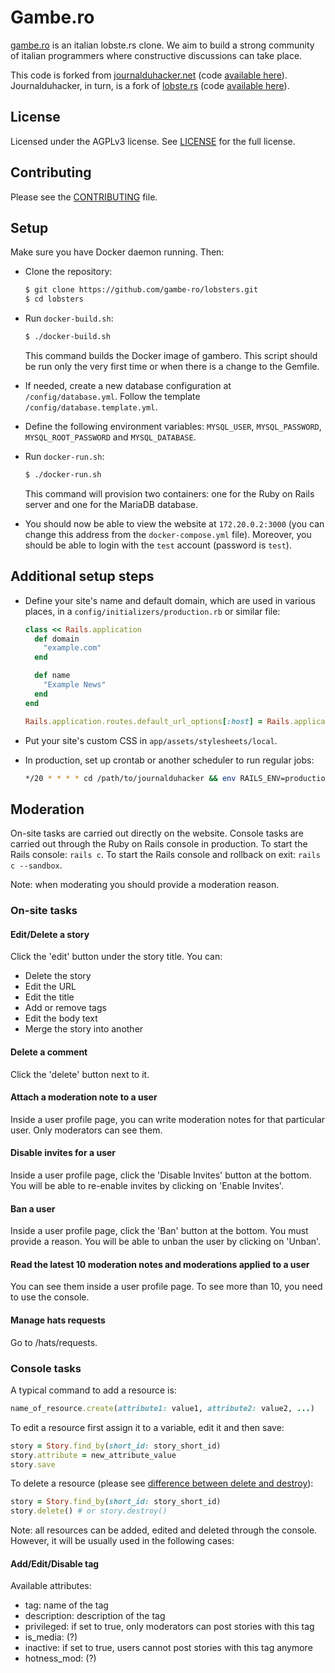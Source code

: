 # Gambe.ro

[gambe.ro](https://www.gambe.ro) is an italian lobste.rs clone. We aim to build a strong community of italian programmers where constructive discussions can take place.

This code is forked from [journalduhacker.net](https://www.journalduhacker.net) (code [available here](https://gitlab.com/journalduhacker/journalduhacker)). Journalduhacker, in turn, is a fork of [lobste.rs](https://www.lobste.rs) (code [available here](https://github.com/lobsters/lobsters)).

## License

Licensed under the AGPLv3 license. See [LICENSE](https://github.com/gambe-ro/lobsters/blob/develop/LICENSE) for the full license.

## Contributing

Please see the [CONTRIBUTING](https://github.com/gambe-ro/lobsters/blob/develop/CONTRIBUTING.md)
file.

## Setup

Make sure you have Docker daemon running. Then:

* Clone the repository:
  ```bash
  $ git clone https://github.com/gambe-ro/lobsters.git
  $ cd lobsters
  ```

* Run `docker-build.sh`:
  ```bash
  $ ./docker-build.sh
  ```
  This command builds the Docker image of gambero. This script should be run only the very first time or when there is a change to the Gemfile.

* If needed, create a new database configuration at `/config/database.yml`. Follow the template `/config/database.template.yml`.

* Define the following environment variables: `MYSQL_USER`, `MYSQL_PASSWORD`, `MYSQL_ROOT_PASSWORD` and `MYSQL_DATABASE`. 

* Run `docker-run.sh`:
  ```bash
  $ ./docker-run.sh
  ```
  This command will provision two containers: one for the Ruby on Rails server and one for the MariaDB database.

* You should now be able to view the website at `172.20.0.2:3000` (you can change this address from the `docker-compose.yml` file). Moreover, you should be able to login with the `test` account (password is `test`).

## Additional setup steps

* Define your site's name and default domain, which are used in various places, in a `config/initializers/production.rb` or similar file:
  ```ruby
  class << Rails.application
    def domain
      "example.com"
    end
  
    def name
      "Example News"
    end
  end
  
  Rails.application.routes.default_url_options[:host] = Rails.application.domain
  ```

* Put your site's custom CSS in `app/assets/stylesheets/local`.

* In production, set up crontab or another scheduler to run regular jobs:
  ```bash
  */20 * * * * cd /path/to/journalduhacker && env RAILS_ENV=production bundle exec rake ts:index > /dev/null
  ```
## Moderation

On-site tasks are carried out directly on the website. Console tasks are carried out through the Ruby on Rails console in production.
To start the Rails console: `rails c`. To start the Rails console and rollback on exit: `rails c --sandbox`.

Note: when moderating you should provide a moderation reason.

### On-site tasks

#### Edit/Delete a story

Click the 'edit' button under the story title. You can:
* Delete the story
* Edit the URL
* Edit the title
* Add or remove tags
* Edit the body text
* Merge the story into another

#### Delete a comment

Click the 'delete' button next to it.

#### Attach a moderation note to a user

Inside a user profile page, you can write moderation notes for that particular user. Only moderators can see them.

#### Disable invites for a user

Inside a user profile page, click the 'Disable Invites' button at the bottom.
You will be able to re-enable invites by clicking on 'Enable Invites'.

#### Ban a user

Inside a user profile page, click the 'Ban' button at the bottom. You must provide a reason.
You will be able to unban the user by clicking on 'Unban'.

#### Read the latest 10 moderation notes and moderations applied to a user

You can see them inside a user profile page. To see more than 10, you need to use the console.

#### Manage hats requests

Go to /hats/requests.

### Console tasks

A typical command to add a resource is:
```ruby
name_of_resource.create(attribute1: value1, attribute2: value2, ...)
```

To edit a resource first assign it to a variable, edit it and then save:
```ruby
story = Story.find_by(short_id: story_short_id)
story.attribute = new_attribute_value
story.save
```

To delete a resource (please see [difference between delete and destroy](https://stackoverflow.com/a/22757533/)):
```ruby
story = Story.find_by(short_id: story_short_id)
story.delete() # or story.destroy()
```

Note: all resources can be added, edited and deleted through the console. However, it will be usually used in the following cases:

#### Add/Edit/Disable tag

Available attributes:
* tag: name of the tag
* description: description of the tag
* privileged: if set to true, only moderators can post stories with this tag
* is_media: (?)
* inactive: if set to true, users cannot post stories with this tag anymore
* hotness_mod: (?)

